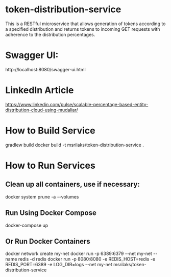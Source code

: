 # token-distribution-service
This is a RESTful microservice that allows generation of tokens according to a
specified distribution and returns tokens to incoming GET requests with adherence to the distribution percentages.

# Swagger UI:
http://localhost:8080/swagger-ui.html

# LinkedIn Article
https://www.linkedin.com/pulse/scalable-percentage-based-entity-distribution-cloud-using-mudaliar/

# How to Build Service
gradlew build
docker build -t msrilaks/token-distribution-service .

# How to Run Services

## Clean up all containers, use if necessary:
docker system prune -a --volumes

## Run Using Docker Compose
docker-compose up

## Or Run Docker Containers
docker network create my-net
docker run -p 6389:6379 --net my-net --name redis -d redis
docker run -p 8080:8080 -e REDIS_HOST=redis -e REDIS_PORT=6389 -e LOG_DIR=logs --net my-net msrilaks/token-distribution-service

